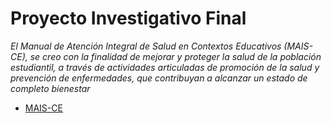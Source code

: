 # **Proyecto Investigativo Final**

*El Manual de Atención Integral de Salud en Contextos
Educativos (MAIS-CE), se creo con la finalidad de mejorar y proteger la salud de la población estudiantil, a través de actividades articuladas de promoción de la
salud y prevención de enfermedades, que contribuyan a alcanzar un estado de
completo bienestar* 

- [MAIS-CE](Propuesta)  
